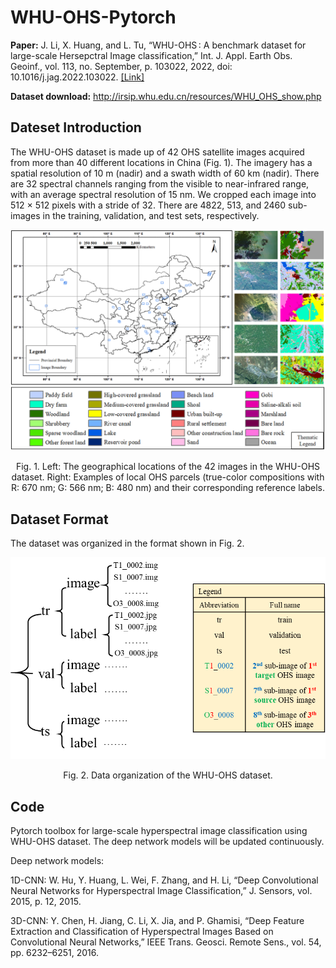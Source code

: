# WHU-OHS-Pytorch

**Paper:** 
J. Li, X. Huang, and L. Tu, “WHU-OHS : A benchmark dataset for large-scale Hersepctral Image classification,” Int. J. Appl. Earth Obs. Geoinf., vol. 113, no. September, p. 103022, 2022, doi: 10.1016/j.jag.2022.103022. [[Link]](https://www.sciencedirect.com/science/article/pii/S1569843222002102)

**Dataset download:** http://irsip.whu.edu.cn/resources/WHU_OHS_show.php

## Dateset Introduction
The WHU-OHS dataset is made up of 42 OHS satellite images acquired from more than 40 different locations in China (Fig. 1). The imagery has a spatial resolution of 10 m (nadir) and a swath width of 60 km (nadir). There are 32 spectral channels ranging from the visible to near-infrared range, with an average spectral resolution of 15 nm. We cropped each image into 512 × 512 pixels with a stride of 32. There are 4822, 513, and 2460 sub-images in the training, validation, and test sets, respectively.

![](Dataset_introduction.png)

<p align='center'>Fig. 1. Left: The geographical locations of the 42 images in the WHU-OHS dataset. Right: Examples of local OHS parcels (true-color compositions with R: 670 nm; G: 566 nm; B: 480 nm) and their corresponding reference labels.

## Dataset Format
The dataset was organized in the format shown in Fig. 2.

![](Dataset_format.png)

<p align='center'>Fig. 2. Data organization of the WHU-OHS dataset.

## Code
Pytorch toolbox for large-scale hyperspectral image classification using WHU-OHS dataset. The deep network models will be updated continuously.

Deep network models:

1D-CNN: W. Hu, Y. Huang, L. Wei, F. Zhang, and H. Li, “Deep Convolutional Neural Networks for Hyperspectral Image Classification,” J. Sensors, vol. 2015, p. 12, 2015.

3D-CNN: Y. Chen, H. Jiang, C. Li, X. Jia, and P. Ghamisi, “Deep Feature Extraction and Classification of Hyperspectral Images Based on Convolutional Neural Networks,” IEEE Trans. Geosci. Remote Sens., vol. 54, pp. 6232–6251, 2016.

